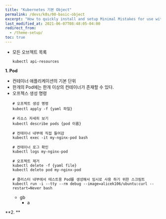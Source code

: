```yaml
---
title: "Kubernetes 기본 Object"
permalink: /devs/k8s/00-basic-object
excerpt: "How to quickly install and setup Minimal Mistakes for use with GitHub Pages."
last_modified_at: 2021-06-07T08:48:05-04:00
redirect_from:
  - /theme-setup/
toc: true
---
```


* 모든 오브젝트 목록
	```
	kubectl api-resources
	```
**1. Pod**
* 컨테이너 애플리케이션의 기본 단위
* 한개의 Pod에는 한개 이상의 컨테이너가 존재할 수 있다.
* 오프젝스 생성 명령
	```
	# 오프젝트 생성 명령
	kubectl apply -f {yaml 파일}
	
	# 리소스 자세히 보기
	kubectl describe pods {pod 이름}
	
	# 컨테이너 내부에 직접 들어감
	kubectl exec -it my-nginx-pod bash
	
	# 컨테이너 로그 확인
	kubectl logs my-nginx-pod
	
	# 오프젝트 제거
	kubectl delete -f {yaml file}
	kubectl deleto pod my-nginx-pod
	
	# 클러스터 내부에서 테스트용 Pod를 생성해서 임시로 사용 하기 위한 스크림트
	kubectl run -i --tty --rm debug --image=alicek106/ubuntu:curl --restart=Never bash
	```
	- gb
		* a
		

**2. **
